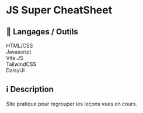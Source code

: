 #  JS Super CheatSheet

## :pushpin: Langages / Outils
HTML/CSS <br>
Javascript <br>
Vite.JS <br>
TailwindCSS <br>
DaisyUI
<br>

## :information_source: Description

Site pratique pour regrouper les leçons vues en cours.


